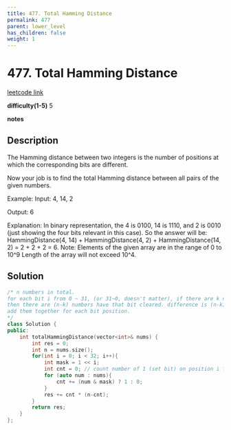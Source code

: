 ```yaml
---
title: 477. Total Hamming Distance
permalink: 477
parent: lower_level
has_children: false
weight: 1
---
```

# 477. Total Hamming Distance
[leetcode link](https://leetcode.com/problems/total-hamming-distance/)

**difficulty(1-5)** 
5

**notes**   


## Description
The Hamming distance between two integers is the number of positions at which the corresponding bits are different.

Now your job is to find the total Hamming distance between all pairs of the given numbers.

Example:
Input: 4, 14, 2

Output: 6

Explanation: In binary representation, the 4 is 0100, 14 is 1110, and 2 is 0010 (just
showing the four bits relevant in this case). So the answer will be:
HammingDistance(4, 14) + HammingDistance(4, 2) + HammingDistance(14, 2) = 2 + 2 + 2 = 6.
Note:
Elements of the given array are in the range of 0 to 10^9
Length of the array will not exceed 10^4.


## Solution
```c++
/* n numbers in total. 
for each bit i from 0 ~ 31, (or 31~0, doesn't matter), if there are k numbers have that bit set, 
then there are (n-k) numbers have that bit cleared. difference is (n-k)*k
add them together for each bit position.
*/
class Solution {
public:
    int totalHammingDistance(vector<int>& nums) {
        int res = 0;
        int n = nums.size();
        for(int i = 0; i < 32; i++){
            int mask = 1 << i;
            int cnt = 0; // count number of 1 (set bit) on position i for all numbers
            for (auto num : nums){
                cnt += (num & mask) ? 1 : 0;
            }
            res += cnt * (n-cnt);
        }
        return res;
    }
};
```

<!-- 
Default label
{: .label }

Blue label
{: .label .label-blue }

Stable
{: .label .label-green }

New release
{: .label .label-purple }

Coming soon
{: .label .label-yellow }

Deprecated
{: .label .label-red } -->
